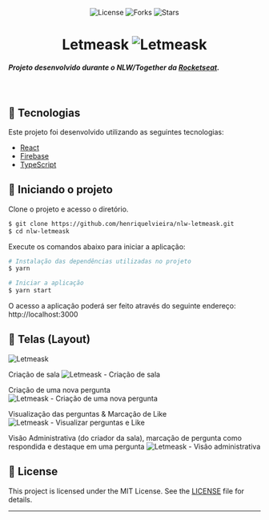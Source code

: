 <p align="center">

  <img  src="https://img.shields.io/static/v1?label=license&message=MIT&color=5965E0&labelColor=121214" alt="License">
  
   <img src="https://img.shields.io/github/forks/henriquelvieira/nlw-letmeask?label=forks&message=MIT&color=5965E0&labelColor=121214" alt="Forks">     

  <img src="https://img.shields.io/github/stars/henriquelvieira/nlw-letmeask?label=stars&message=MIT&color=5965E0&labelColor=121214" alt="Stars">
</p>


<h1 align="center">
	Letmeask
    <img alt="Letmeask" title="Letmeask" src="https://i.imgur.com/MdaE4Lu.png" />
</h1>

##### Projeto desenvolvido durante o NLW/Together da [Rocketseat](https://rocketseat.com.br).




<br>

## 🧪 Tecnologias

Este projeto foi desenvolvido utilizando as seguintes tecnologias:

- [React](https://reactjs.org)
- [Firebase](https://firebase.google.com/)
- [TypeScript](https://www.typescriptlang.org/)

## 🚀 Iniciando o projeto

Clone o projeto e acesso o diretório.

```bash
$ git clone https://github.com/henriquelvieira/nlw-letmeask.git
$ cd nlw-letmeask
```

Execute os comandos abaixo para iniciar a aplicação:
```bash
# Instalação das dependências utilizadas no projeto
$ yarn

# Iniciar a aplicação
$ yarn start
```
O acesso a aplicação poderá ser feito através do seguinte endereço: http://localhost:3000

## 🔖 Telas (Layout)

<img alt="Letmeask" title="Letmeask" src="https://i.imgur.com/MdaE4Lu.png" />

Criação de sala
<img alt="Letmeask - Criação de sala" title="Letmeask" src="https://i.imgur.com/zvOKODr.png" />

Criação de uma nova pergunta
<img alt="Letmeask - Criação de uma nova pergunta" title="Letmeask" src="https://i.imgur.com/zy0RqfM.png" />


Visualização das perguntas & Marcação de Like
<img alt="Letmeask - Visualizar perguntas e Like" title="Letmeask" src="https://i.imgur.com/CtllZ3N.png" />

Visão Administrativa (do criador da sala), marcação de pergunta como respondida e destaque em uma pergunta
<img alt="Letmeask - Visão administrativa" title="Letmeask" src="https://i.imgur.com/wFpwsen.png" />


## 📝 License

This project is licensed under the MIT License. See the [LICENSE](LICENSE.md) file for details.


---
